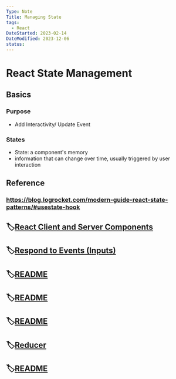 ```yaml
---
Type: Note
Title: Managing State
tags:
  - React
DateStarted: 2023-02-14
DateModified: 2023-12-06
status:
---
```


# React State Management

## Basics

### Purpose
- Add Interactivity/ Update Event

### States
- State: a component's memory
- information that can change over time, usually triggered by user interaction

## Reference

### https://blog.logrocket.com/modern-guide-react-state-patterns/#usestate-hook

## 🏷️[React Client and Server Components](React%20Client%20and%20Server%20Components.md)

## 🏷️[Respond to Events (Inputs)](Respond%20to%20Events%20(Inputs).md)

## 🏷️[README](Front-End/React/Private/learn-react/06-state-structure/README.md)

## 🏷️[README](Front-End/React/Private/learn-react/07-share-state/README.md)

## 🏷️[README](Front-End/React/Private/learn-react/08-preserve-reset-state/README.md)

## 🏷️[Reducer](Reducer.md)

## 🏷️[README](Front-End/React/Private/learn-react/18-lib-for-state/README.md)
